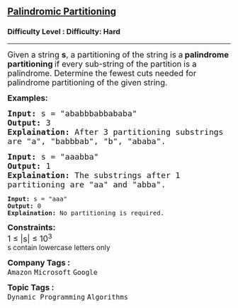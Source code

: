 <h2><a href="https://www.geeksforgeeks.org/problems/palindromic-patitioning4845/1?page=1&company=Google&difficulty=Hard&status=unsolved&sortBy=submissions">Palindromic Partitioning</a></h2><h3>Difficulty Level : Difficulty: Hard</h3><hr><div class="problems_problem_content__Xm_eO"><p><span style="font-size: 18px;">Given a string <strong>s</strong>,&nbsp;a partitioning of the string is a<strong>&nbsp;palindrome partitioning&nbsp;</strong>if every sub-string of the partition is a palindrome.&nbsp;Determine the fewest cuts needed for palindrome partitioning of the given string.</span></p>
<p><strong><span style="font-size: 18px;">Examples:</span></strong></p>
<pre><span style="font-size: 18px;"><strong>Input:</strong> s = "ababbbabbababa"
<strong>Output:</strong> 3
<strong>Explaination:</strong> After 3 partitioning substrings 
are "a", "babbbab", "b", "ababa".</span>
</pre>
<pre><span style="font-size: 18px;"><strong>Input:</strong> s = "aaabba"
<strong>Output:</strong> 1
<strong>Explaination:</strong> The substrings after 1
partitioning are "aa" and "abba".<br></span></pre>
<pre><strong>Input:</strong> s = "aaa"
<strong>Output:</strong> 0
<strong>Explaination:</strong> No partitioning is required.</pre>
<p><span style="font-size: 18px;"><strong>Constraints:</strong><br>1 ≤ |s| ≤ 10<sup>3<br></sup></span><span style="font-size: 14pt;"><sup>s contain lowercase letters only</sup></span></p></div><p><span style=font-size:18px><strong>Company Tags : </strong><br><code>Amazon</code>&nbsp;<code>Microsoft</code>&nbsp;<code>Google</code>&nbsp;<br><p><span style=font-size:18px><strong>Topic Tags : </strong><br><code>Dynamic Programming</code>&nbsp;<code>Algorithms</code>&nbsp;